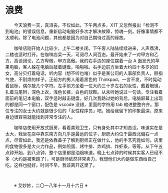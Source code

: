 # 浪费

&emsp;&emsp;今天浪费一天，真沮丧。不仅如此，下午两点多，X1T 又忽然报出「检测不到电池」的错误信息，重新启动电脑好多次才解决故障，惊魂一刻。好像事情都不太顺利。除了电池问题，其他都是因为对自己期待过高的缘故。

&emsp;&emsp;咖啡店刚开始人比较少，上午二楼关闭。下午客人陆陆续续进来，人声鼎沸，二楼也适时打开。在咖啡店呆一天，可阅尽人间百态。最开始来了一对甲方和乙方，高谈阔论，乙方卑微，甲方高傲。我的右手边的座位摆着一台 A 面发光的苹果电脑，客人躲在电脑后敲着键盘，啪啪啪。右手边前方坐着大约四十多岁的妇女，高分贝打着电话，听内容（想不听也难）似乎是某公司的人事部负责人，颐指气使，不耐烦的样子。正前方的男人用着黑色的 Thinkpad，一言不发，不时晃动着鼠标，偶尔敲几个字符。左手前方坐着一位大约三十岁左右的女性，戴着眼镜，扎着马尾辫，深色上衣，浅色长裤，白色的球鞋。从未听她说过一句话，专注看着面前的笔记本电脑，双手适时敲击键盘。好几次我路过她的背后，电脑屏幕上出现的都是同一个窗口，配色是 vscode 没错，里面的字符用 tab 缩进整整齐齐。那位专注的女士大约就是很少见的「女性程序员」吧。她给我留下的印象最深，原来身边很容易就能找到非常专注的人。

&emsp;&emsp;咖啡店使用开放式厨房，看着美观卫生，只有身处其中才知苦涩。味道实在是太大，我坐在店中靠东南方向几乎是最远的位子，厨房大约位于最西北偏右一点点，尽管如此，我还是依靠鼻子了解到厨师正在做什么，他的手艺究竟如何。店里的食物很多是大火力作品，例如煎蛋、烤牛排、炸鸡排、炸虾条，等等。从下午五点钟开始，到八点钟，整个店里都是油烟味道。晚上七点钟的时候其实客人已经不多（大约是被熏跑了），可是厨师依然非常卖力，我想他们大约是做东西给自己吃。这样也挺好。时间不早，我该离开这里了。

&emsp;&emsp;

&emsp;&emsp;※ 艾妙妙，二〇一八年十一月十六日 ※